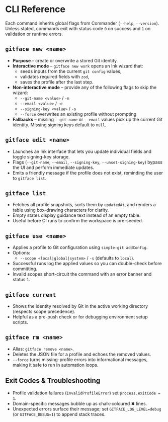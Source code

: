 # CLI Reference

Each command inherits global flags from Commander (`--help`, `--version`). Unless stated, commands exit with status code `0` on success and `1` on validation or runtime errors.

## `gitface new <name>`

- **Purpose** – create or overwrite a stored Git identity.
- **Interactive mode** – `gitface new work` opens an Ink wizard that:
  - seeds inputs from the current `git config` values,
  - validates required fields with `zod`,
  - saves the profile after the last step.
- **Non-interactive mode** – provide any of the following flags to skip the wizard:
  - `--git-name <value>` / `-n`
  - `--email <value>` / `-e`
  - `--signing-key <value>` / `-s`
  - `--force` overwrites an existing profile without prompting
- **Fallbacks** – missing `--git-name` or `--email` values pick up the current Git identity. Missing signing keys default to `null`.

## `gitface edit <name>`

- Launches an Ink interface that lets you update individual fields and toggle signing-key storage.
- Flags (`--git-name`, `--email`, `--signing-key`, `--unset-signing-key`) bypass the UI and perform immediate updates.
- Emits a friendly message if the profile does not exist, reminding the user to `gitface list`.

## `gitface list`

- Fetches all profile snapshots, sorts them by `updatedAt`, and renders a table using box-drawing characters for clarity.
- Empty states display guidance text instead of an empty table.
- Useful before CI runs to confirm the workspace is pre-seeded.

## `gitface use <name>`

- Applies a profile to Git configuration using `simple-git addConfig`.
- Options:
  - `--scope <local|global|system>` / `-s` (defaults to `local`).
- Successful runs log the applied values so you can double-check before committing.
- Invalid scopes short-circuit the command with an error banner and status `1`.

## `gitface current`

- Shows the identity resolved by Git in the active working directory (respects scope precedence).
- Helpful as a pre-push check or for debugging environment setup scripts.

## `gitface rm <name>`

- Alias: `gitface remove <name>`.
- Deletes the JSON file for a profile and echoes the removed values.
- `--force` turns missing-profile errors into informational messages, making it safe to run in automation loops.

## Exit Codes & Troubleshooting

- Profile validation failures (`InvalidProfileError`) set `process.exitCode = 1`.
- Domain-specific messages bubble up as chalk-coloured ✖ lines.
- Unexpected errors surface their message; set `GITFACE_LOG_LEVEL=debug` (or `GITFACE_DEBUG=1`) to append stack traces.
